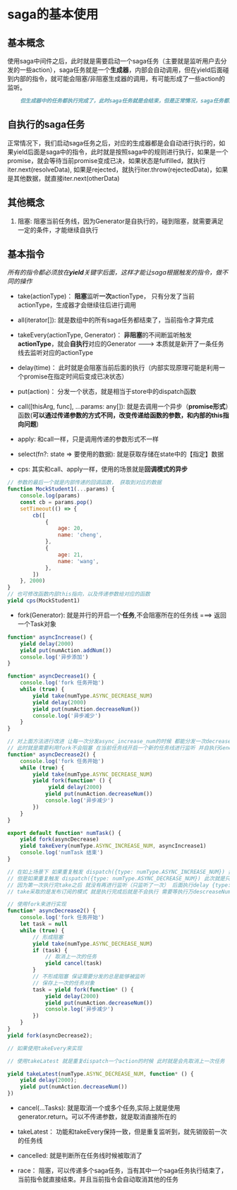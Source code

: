 # saga的基本使用

## 基本概念

使用saga中间件之后，此时就是需要启动一个saga任务（主要就是监听用户去分发的一些action），saga任务就是一个**生成器**，内部会自动调用，但在yield后面碰到内部的指令，就可能会阻塞/非阻塞生成器的调用，有可能形成了一些action的监听。

```markdown
    但生成器中的任务都执行完成了，此时saga任务就是会结束，但是正常情况，saga任务都是不会结束的
```

## 自执行的saga任务

正常情况下，我们启动saga任务之后，对应的生成器都是会自动进行执行的，如果yield后面是saga中的指令，此时就是按照saga中的规则进行执行，如果是一个promise，就会等待当前promise变成已决，如果状态是fulfilled，就执行iter.next(resolveData), 如果是rejected，就执行iter.throw(rejectedData)，如果是其他数据，就直接iter.next(otherData)

## 其他概念

1. 阻塞: 阻塞当前任务线，因为Generator是自执行的，碰到阻塞，就需要满足一定的条件，才能继续自执行

## 基本指令

*所有的指令都必须放在**yield**关键字后面，这样才能让saga根据触发的指令，做不同的操作*

- take(actionType)： **阻塞**监听**一次**actionType， 只有分发了当前actionType，生成器才会继续往后进行调用

- all(iterator[]): 就是数组中的所有saga任务都结束了，当前指令才算完成

- takeEvery(actionType, Generator)： **非阻塞**的不间断监听触发**actionType**，就会**自执行**对应的Generator ---> 本质就是新开了一条任务线去监听对应的actionType

- delay(time)： 此时就是会阻塞当前后面的执行（内部实现原理可能是利用一个promise在指定时间后变成已决状态）

- put(action)： 分发一个状态，就是相当于store中的dispatch函数

- call([thisArg, func], ...params: any[]): 就是去调用一个异步（**promise形式**）函数(**可以通过传递参数的方式不同，改变传递给函数的参数，和内部的this指向问题**)

- apply: 和call一样，只是调用传递的参数形式不一样

- select(fn?: state => 要使用的数据): 就是获取存储在state中的【指定】数据

- cps: 其实和call、apply一样，使用的场景就是**回调模式的异步**

```js
// 参数的最后一个就是内部传递的回调函数， 获取到对应的数据
function MockStudent1(...params) {
    console.log(params)
    const cb = params.pop()
    setTimeout(() => {
        cb([
            {
                age: 20,
                name: 'cheng',
            },
            {
                age: 21,
                name: 'wang',
            },
        ])
    }, 2000)
}
// 也可修改函数内部this指向，以及传递参数给对应的函数 
yield cps(MockStudent1)
```

- fork(Generator): 就是并行的开启一个**任务**,不会阻塞所在的任务线  ===> 返回一个Task对象

```js
function* asyncIncrease() {
    yield delay(2000)
    yield put(numAction.addNum())
    console.log('异步添加')
}

function* asyncDecrease1() {
    console.log('fork 任务开始')
    while (true) {
        yield take(numType.ASYNC_DECREASE_NUM)
        yield delay(2000)
        yield put(numAction.decreaseNum())
        console.log('异步减少')
    }
}

// 对上面方法进行改进 让每一次分发async_increase_num的时候 都能分发一次decreaseNum
// 此时就是需要利用fork不会阻塞 在当前任务线开启一个新的任务线进行监听 并自执行Generator
function* asyncDecrease2() {
    console.log('fork 任务开始')
    while (true) {
        yield take(numType.ASYNC_DECREASE_NUM)
        yield fork(function* () {
             yield delay(2000)
            yield put(numAction.decreaseNum())
            console.log('异步减少')
        })
    }
}

export default function* numTask() {
    yield fork(asyncDecrease)
    yield takeEvery(numType.ASYNC_INCREASE_NUM, asyncIncrease1)
    console.log('numTask 结束')
}

// 在如上场景下 如果重复触发 dispatch({type: numType.ASYNC_INCREASE_NUM}) 执行一次就是后面就会分发依次 addNum
// 但是如果重复触发 dispatch({type: numType.ASYNC_DECREASE_NUM}) 此次就是只会有一次分发 decreaseNum 
// 因为第一次执行完take之后 就没有再进行监听（只监听了一次） 后面执行delay {type: numType.ASYNC_DECREASE_NUM} 重复触发就是无效的
// take采取的是发布订阅的模式 就是执行完成后就是不会执行 需要等执行万descreaseNum之后 此时才能继续监听对应的actionType

```

```js 使用fork实现一次 做一个防抖的形式
// 使用fork来进行实现
function* asyncDecrease2() {
    console.log('fork 任务开始')
    let task = null
    while (true) {
        // 形成阻塞
        yield take(numType.ASYNC_DECREASE_NUM)
        if (task) {
            // 取消上一次的任务
            yield cancel(task)
        }
        // 不形成阻塞 保证需要分发的总是能够被监听
        // 保存上一次的任务对象
        task = yield fork(function* () {
            yield delay(2000)
            yield put(numAction.decreaseNum())
            console.log('异步减少')
        })
    }
}
yield fork(asyncDecrease2);

// 如果使用takeEvery来实现

// 使用takeLatest 就是重复dispatch一个action的时候 此时就是会先取消上一次任务

yield takeLatest(numType.ASYNC_DECREASE_NUM, function* () {
    yield delay(2000);
    yield put(numAction.decreaseNum())
})
```

- cancel(...Tasks): 就是取消一个或多个任务,实际上就是使用generator.return。可以不传递参数，就是取消直接所在的

- takeLatest： 功能和takeEvery保持一致，但是重复监听到，就先销毁前一次的任务线

- cancelled: 就是判断所在任务线时候被取消了

- race： 阻塞，可以传递多个saga任务，当有其中一个saga任务执行结束了，当前指令就直接结束。并且当前指令会自动取消其他的任务
